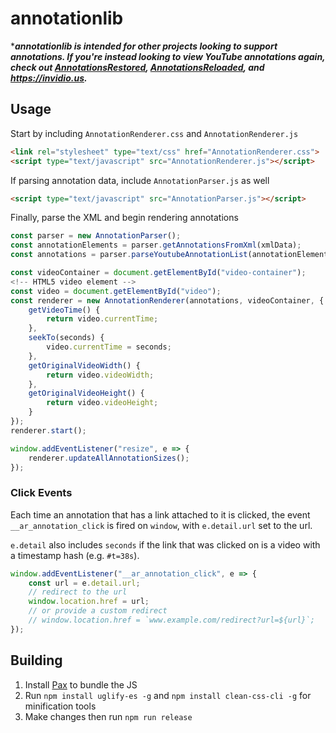 # annotationlib

****annotationlib is intended for other projects looking to support annotations. 
If you're instead looking to view YouTube annotations again, 
check out [AnnotationsRestored](https://github.com/afrmtbl/AnnotationsRestored), [AnnotationsReloaded](https://addons.mozilla.org/firefox/addon/annotationsreloaded/), and https://invidio.us.***

## Usage
Start by including `AnnotationRenderer.css` and `AnnotationRenderer.js`

```html
<link rel="stylesheet" type="text/css" href="AnnotationRenderer.css">
<script type="text/javascript" src="AnnotationRenderer.js"></script>
```

If parsing annotation data, include `AnnotationParser.js` as well
```html
<script type="text/javascript" src="AnnotationParser.js"></script>
```

Finally, parse the XML and begin rendering annotations

```javascript
const parser = new AnnotationParser();
const annotationElements = parser.getAnnotationsFromXml(xmlData);
const annotations = parser.parseYoutubeAnnotationList(annotationElements);

const videoContainer = document.getElementById("video-container");
<!-- HTML5 video element -->
const video = document.getElementById("video");
const renderer = new AnnotationRenderer(annotations, videoContainer, {
    getVideoTime() {
        return video.currentTime;
    },
    seekTo(seconds) {
        video.currentTime = seconds;
    },
    getOriginalVideoWidth() {
        return video.videoWidth;
    },
    getOriginalVideoHeight() {
        return video.videoHeight;
    }
});
renderer.start();

window.addEventListener("resize", e => {
    renderer.updateAllAnnotationSizes();
});
```

### Click Events

Each time an annotation that has a link attached to it is clicked, the event `__ar_annotation_click` is fired on `window`, with `e.detail.url` set to the url.

`e.detail` also includes `seconds` if the link that was clicked on is a video with a timestamp hash (e.g. `#t=38s`).
```javascript
window.addEventListener("__ar_annotation_click", e => {
    const url = e.detail.url;
    // redirect to the url
    window.location.href = url;
    // or provide a custom redirect
    // window.location.href = `www.example.com/redirect?url=${url}`;
});
```

## Building
1. Install [Pax](https://pax.js.org/) to bundle the JS
2. Run `npm install uglify-es -g` and `npm install clean-css-cli -g` for minification tools
3. Make changes then run `npm run release`
